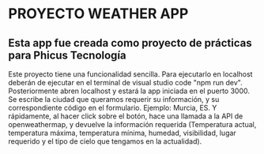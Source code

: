 PROYECTO WEATHER APP
====================

Esta app fue creada como proyecto de prácticas para Phicus Tecnología
---------------------------------------------------------------------

Este proyecto tiene una funcionalidad sencilla.
Para ejecutarlo en localhost deberán de ejecutar en el terminal de visual studio code "npm run dev".
Posteriormente abren localhost y estará la app iniciada en el puerto 3000.
Se escribe la ciudad que queramos requerir su información, y su correspondiente código en el formulario. Ejemplo: Murcia, ES.
Y rápidamente, al hacer click sobre el botón, hace una llamada a la API de openweathermap, y devuelve la información requerida 
(Temperatura actual, temperatura máxima, temperatura mínima, humedad, visibilidad, lugar requerido y el tipo de cielo que tengamos en la actualidad).
